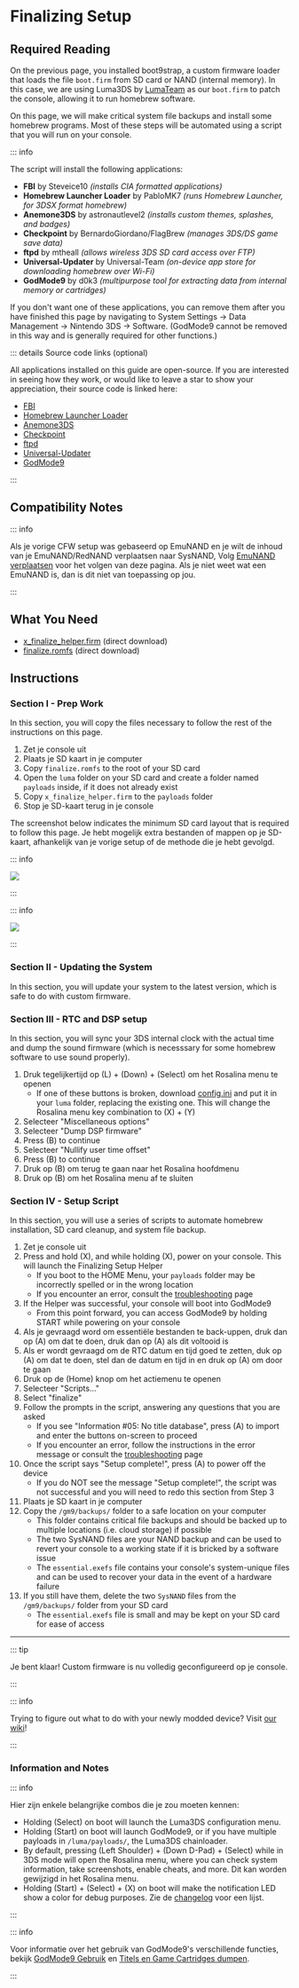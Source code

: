 # Finalizing Setup

## Required Reading

On the previous page, you installed boot9strap, a custom firmware loader that loads the file `boot.firm` from SD card or NAND (internal memory). In this case, we are using Luma3DS by [LumaTeam](https://github.com/LumaTeam/) as our `boot.firm` to patch the console, allowing it to run homebrew software.

On this page, we will make critical system file backups and install some homebrew programs. Most of these steps will be automated using a script that you will run on your console.

::: info

The script will install the following applications:

- **FBI** by Steveice10 _(installs CIA formatted applications)_
- **Homebrew Launcher Loader** by PabloMK7 _(runs Homebrew Launcher, for 3DSX format homebrew)_
- **Anemone3DS** by astronautlevel2 _(installs custom themes, splashes, and badges)_
- **Checkpoint** by BernardoGiordano/FlagBrew _(manages 3DS/DS game save data)_
- **ftpd** by mtheall _(allows wireless 3DS SD card access over FTP)_
- **Universal-Updater** by Universal-Team _(on-device app store for downloading homebrew over Wi-Fi)_
- **GodMode9** by d0k3 _(multipurpose tool for extracting data from internal memory or cartridges)_

If you don't want one of these applications, you can remove them after you have finished this page by navigating to System Settings -> Data Management -> Nintendo 3DS -> Software. (GodMode9 cannot be removed in this way and is generally required for other functions.)

::: details Source code links (optional)

All applications installed on this guide are open-source. If you are interested in seeing how they work, or would like to leave a star to show your appreciation, their source code is linked here:

- [FBI](https://github.com/lifehackerhansol/FBI)
- [Homebrew Launcher Loader](https://github.com/PabloMK7/homebrew_launcher_dummy)
- [Anemone3DS](https://github.com/astronautlevel2/Anemone3DS)
- [Checkpoint](https://github.com/bernardogiordano/checkpoint/releases)
- [ftpd](https://github.com/mtheall/ftpd)
- [Universal-Updater](https://github.com/Universal-Team/Universal-Updater/)
- [GodMode9](https://github.com/d0k3/GodMode9)

:::

## Compatibility Notes

::: info

Als je vorige CFW setup was gebaseerd op EmuNAND en je wilt de inhoud van je EmuNAND/RedNAND verplaatsen naar SysNAND, Volg [EmuNAND verplaatsen](move-emunand) voor het volgen van deze pagina. Als je niet weet wat een EmuNAND is, dan is dit niet van toepassing op jou.

:::

## What You Need

- [x_finalize_helper.firm](https://github.com/hacks-guide/finalize/releases/latest/download/x_finalize_helper.firm) (direct download)
- [finalize.romfs](https://github.com/hacks-guide/finalize/releases/latest/download/finalize.romfs) (direct download)

## Instructions

### Section I - Prep Work

In this section, you will copy the files necessary to follow the rest of the instructions on this page.

1. Zet je console uit
2. Plaats je SD kaart in je computer
3. Copy `finalize.romfs` to the root of your SD card
4. Open the `luma` folder on your SD card and create a folder named `payloads` inside, if it does not already exist
5. Copy `x_finalize_helper.firm` to the `payloads` folder
6. Stop je SD-kaart terug in je console

The screenshot below indicates the minimum SD card layout that is required to follow this page. Je hebt mogelijk extra bestanden of mappen op je SD-kaart, afhankelijk van je vorige setup of de methode die je hebt gevolgd.

::: info

![](/images/screenshots/finalizing-root-layout.png)

:::

::: info

![](/images/screenshots/finalizing-luma-payloads.png)

:::

### Section II - Updating the System

In this section, you will update your system to the latest version, which is safe to do with custom firmware.

<!--@include: ./_include/sysupdate.md -->

### Section III - RTC and DSP setup

In this section, you will sync your 3DS internal clock with the actual time and dump the sound firmware (which is necesssary for some homebrew software to use sound properly).

1. Druk tegelijkertijd op (L) + (Down) + (Select) om het Rosalina menu te openen
    - If one of these buttons is broken, download [config.ini](/assets/config.ini) and put it in your `luma` folder, replacing the existing one. This will change the Rosalina menu key combination to (X) + (Y)
2. Selecteer "Miscellaneous options"
3. Selecteer "Dump DSP firmware"
4. Press (B) to continue
5. Selecteer "Nullify user time offset"
6. Press (B) to continue
7. Druk op (B) om terug te gaan naar het Rosalina hoofdmenu
8. Druk op (B) om het Rosalina menu af te sluiten

### Section IV - Setup Script

In this section, you will use a series of scripts to automate homebrew installation, SD card cleanup, and system file backup.

1. Zet je console uit
2. Press and hold (X), and while holding (X), power on your console. This will launch the Finalizing Setup Helper
    - If you boot to the HOME Menu, your `payloads` folder may be incorrectly spelled or in the wrong location
    - If you encounter an error, consult the [troubleshooting](troubleshooting-finalizing-setup) page
3. If the Helper was successful, your console will boot into GodMode9
    - From this point forward, you can access GodMode9 by holding START while powering on your console
4. Als je gevraagd word om essentiële bestanden te back-uppen, druk dan op (A) om dat te doen, druk dan op (A) als dit voltooid is
5. Als er wordt gevraagd om de RTC datum en tijd goed te zetten, duk op (A) om dat te doen, stel dan de datum en tijd in en druk op (A) om door te gaan
6. Druk op de (Home) knop om het actiemenu te openen
7. Selecteer "Scripts..."
8. Select "finalize"
9. Follow the prompts in the script, answering any questions that you are asked
    - If you see "Information #05: No title database", press (A) to import and enter the buttons on-screen to proceed
    - If you encounter an error, follow the instructions in the error message or consult the [troubleshooting](troubleshooting-finalizing-setup) page
10. Once the script says "Setup complete!", press (A) to power off the device
    - If you do NOT see the message "Setup complete!", the script was not successful and you will need to redo this section from Step 3
11. Plaats je SD kaart in je computer
12. Copy the `/gm9/backups/` folder to a safe location on your computer
    - This folder contains critical file backups and should be backed up to multiple locations (i.e. cloud storage) if possible
    - The two SysNAND files are your NAND backup and can be used to revert your console to a working state if it is bricked by a software issue
    - The `essential.exefs` file contains your console's system-unique files and can be used to recover your data in the event of a hardware failure
13. If you still have them, delete the two `SysNAND` files from the `/gm9/backups/` folder from your SD card
    - The `essential.exefs` file is small and may be kept on your SD card for ease of access

___

::: tip

Je bent klaar! Custom firmware is nu volledig geconfigureerd op je console.

:::

::: info

Trying to figure out what to do with your newly modded device? Visit [our wiki](https://wiki.hacks.guide/wiki/3DS:Things_to_do)!

:::

### Information and Notes

::: info

Hier zijn enkele belangrijke combos die je zou moeten kennen:

- Holding (Select) on boot will launch the Luma3DS configuration menu.
- Holding (Start) on boot will launch GodMode9, or if you have multiple payloads in `/luma/payloads/`, the Luma3DS chainloader.
- By default, pressing (Left Shoulder) + (Down D-Pad) + (Select) while in 3DS mode will open the Rosalina menu, where you can check system information, take screenshots, enable cheats, and more. Dit kan worden gewijzigd in het Rosalina menu.
- Holding (Start) + (Select) + (X) on boot will make the notification LED show a color for debug purposes. Zie de [changelog](https://github.com/SciresM/boot9strap/releases/tag/1.4) voor een lijst.

:::

::: info

Voor informatie over het gebruik van GodMode9's verschillende functies, bekijk [GodMode9 Gebruik](godmode9-usage) en [Titels en Game Cartridges dumpen](dumping-titles-and-game-cartridges).

:::
